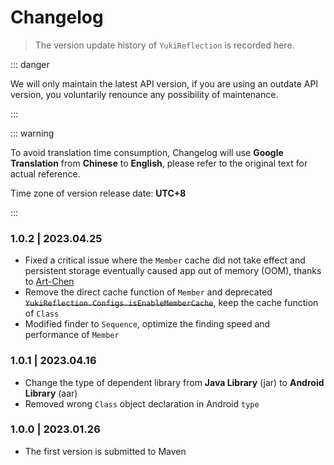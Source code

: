 # Changelog

> The version update history of `YukiReflection` is recorded here.

::: danger

We will only maintain the latest API version, if you are using an outdate API version, you voluntarily renounce any possibility of maintenance.

:::

::: warning

To avoid translation time consumption, Changelog will use **Google Translation** from **Chinese** to **English**, please refer to the original text for actual reference.

Time zone of version release date: **UTC+8**

:::

### 1.0.2 | 2023.04.25 &ensp;<Badge type="tip" text="latest" vertical="middle" />

- Fixed a critical issue where the `Member` cache did not take effect and persistent storage eventually caused app out of memory (OOM), thanks to [Art-Chen](https://github.com/Art-Chen)
- Remove the direct cache function of `Member` and deprecated ~~`YukiReflection.Configs.isEnableMemberCache`~~, keep the cache function of `Class`
- Modified finder to `Sequence`, optimize the finding speed and performance of `Member`

### 1.0.1 | 2023.04.16 &ensp;<Badge type="warning" text="stale" vertical="middle" />

- Change the type of dependent library from **Java Library** (jar) to **Android Library** (aar)
- Removed wrong `Class` object declaration in Android `type`

### 1.0.0 | 2023.01.26 &ensp;<Badge type="warning" text="stale" vertical="middle" />

- The first version is submitted to Maven